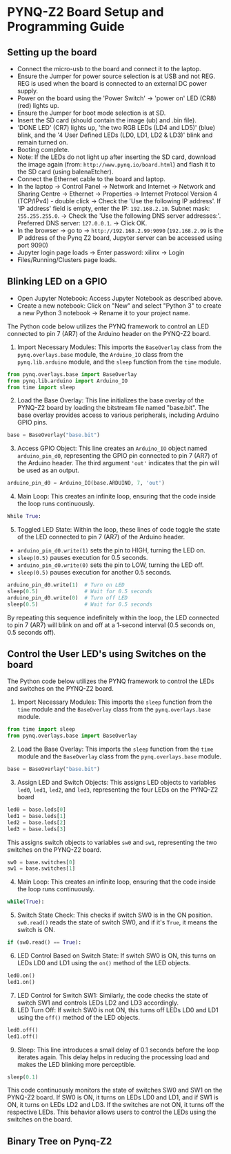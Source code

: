 # PYNQ-Z2 Board Setup and Programming Guide
## Setting up the board
- Connect the micro-usb to the board and connect it to the laptop.
- Ensure the Jumper for power source selection is at USB and not REG. REG is used when the board is connected to an external DC power supply.
- Power on the board using the 'Power Switch' -> 'power on' LED (CR8) (red) lights up.
- Ensure the Jumper for boot mode selection is at SD.
- Insert the SD card (should contain the image (ub) and .bin file).
- 'DONE LED' (CR7) lights up, 'the two RGB LEDs (LD4 and LD5)' (blue) blink, and the '4 User Defined LEDs (LD0, LD1, LD2 & LD3)' blink and remain turned on.
- Booting complete.
- Note: If the LEDs do not light up after inserting the SD card, download the image again (from: `http://www.pynq.io/board.html`) and flash it to the SD card (using balenaEtcher).
- Connect the Ethernet cable to the board and laptop. 
-  In the laptop -> Control Panel -> Network and Internet -> Network and Sharing Centre -> Ethernet -> Properties -> Internet Protocol Version 4 (TCP/IPv4) - double click -> Check the 'Use the following IP address'. If 'IP address' field is empty, enter the IP: `192.168.2.10`. Subnet mask: `255.255.255.0`. -> Check the 'Use the following DNS server addresses:'. Preferred DNS server: `127.0.0.1`. -> Click OK. 
- In the browser -> go to -> `http://192.168.2.99:9090` (`192.168.2.99` is the IP address of the Pynq Z2 board, Jupyter server can be accessed using port 9090)
- Jupyter login page loads -> Enter password: xilinx -> Login
- Files/Running/Clusters page loads. 

## Blinking LED on a GPIO
- Open Jupyter Notebook: Access Jupyter Notebook as described above.
- Create a new notebook: Click on "New" and select "Python 3" to create a new Python 3 notebook -> Rename it to your project name.

The Python code below utilizes the PYNQ framework to control an LED connected to pin 7 (AR7) of the Arduino header on the PYNQ-Z2 board.

1. Import Necessary Modules: This imports the `BaseOverlay` class from the `pynq.overlays.base` module, the `Arduino_IO` class from the `pynq.lib.arduino` module, and the `sleep` function from the `time` module.
```python
from pynq.overlays.base import BaseOverlay
from pynq.lib.arduino import Arduino_IO
from time import sleep
```
2. Load the Base Overlay: This line initializes the base overlay of the PYNQ-Z2 board by loading the bitstream file named "base.bit". The base overlay provides access to various peripherals, including Arduino GPIO pins.
```python
base = BaseOverlay("base.bit")
```
3. Access GPIO Object: This line creates an `Arduino_IO` object named `arduino_pin_d0`, representing the GPIO pin connected to pin 7 (AR7) of the Arduino header. The third argument `'out'` indicates that the pin will be used as an output.
```python
arduino_pin_d0 = Arduino_IO(base.ARDUINO, 7, 'out')
```
4. Main Loop: This creates an infinite loop, ensuring that the code inside the loop runs continuously.
```python
While True:
```
5. Toggled LED State: Within the loop, these lines of code toggle the state of the LED connected to pin 7 (AR7) of the Arduino header.
- `arduino_pin_d0.write(1)` sets the pin to HIGH, turning the LED on.
- `sleep(0.5)` pauses execution for 0.5 seconds.
- `arduino_pin_d0.write(0)` sets the pin to LOW, turning the LED off.
- `sleep(0.5)` pauses execution for another 0.5 seconds.
```python
arduino_pin_d0.write(1)  # Turn on LED
sleep(0.5)               # Wait for 0.5 seconds
arduino_pin_d0.write(0)  # Turn off LED
sleep(0.5)               # Wait for 0.5 seconds
```
By repeating this sequence indefinitely within the loop, the LED connected to pin 7 (AR7) will blink on and off at a 1-second interval (0.5 seconds on, 0.5 seconds off).

## Control the User LED's using Switches on the board

The Python code below utilizes the PYNQ framework to control the LEDs and switches on the PYNQ-Z2 board.
1. Import Necessary Modules: This imports the `sleep` function from the `time` module and the `BaseOverlay` class from the `pynq.overlays.base` module.
```python
from time import sleep
from pynq.overlays.base import BaseOverlay
```
2. Load the Base Overlay: This imports the `sleep` function from the `time` module and the `BaseOverlay` class from the `pynq.overlays.base` module.
```python
base = BaseOverlay("base.bit")
```
3. Assign LED and Switch Objects: This assigns LED objects to variables `led0`, `led1`, `led2`, and `led3`, representing the four LEDs on the PYNQ-Z2 board 
```python
led0 = base.leds[0]
led1 = base.leds[1]
led2 = base.leds[2]
led3 = base.leds[3]
```
This assigns switch objects to variables `sw0` and `sw1`, representing the two switches on the PYNQ-Z2 board.
```python
sw0 = base.switches[0]
sw1 = base.switches[1]
```
4. Main Loop: This creates an infinite loop, ensuring that the code inside the loop runs continuously.
```python
while(True):
```
5. Switch State Check: This checks if switch SW0 is in the ON position. `sw0.read()` reads the state of switch SW0, and if it's `True`, it means the switch is ON.
```python
if (sw0.read() == True):
```
6. LED Control Based on Switch State: If switch SW0 is ON, this turns on LEDs LD0 and LD1 using the `on()` method of the LED objects.
```python
led0.on()
led1.on()
```
7. LED Control for Switch SW1: Similarly, the code checks the state of switch SW1 and controls LEDs LD2 and LD3 accordingly.
8. LED Turn Off: If switch SW0 is not ON, this turns off LEDs LD0 and LD1 using the `off()` method of the LED objects.
```python	
led0.off()
led1.off()
```
9. Sleep: This line introduces a small delay of 0.1 seconds before the loop iterates again. This delay helps in reducing the processing load and makes the LED blinking more perceptible.
```python
sleep(0.1)
```
This code continuously monitors the state of switches SW0 and SW1 on the PYNQ-Z2 board. If SW0 is ON, it turns on LEDs LD0 and LD1, and if SW1 is ON, it turns on LEDs LD2 and LD3. If the switches are not ON, it turns off the respective LEDs. This behavior allows users to control the LEDs using the switches on the board.

## Binary Tree on Pynq-Z2
